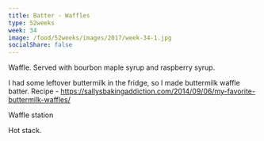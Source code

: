 ```yaml
---
title: Batter - Waffles
type: 52weeks
week: 34
image: /food/52weeks/images/2017/week-34-1.jpg
socialShare: false
---
```

Waffle. Served with bourbon maple syrup and raspberry syrup.

I had some leftover buttermilk in the fridge, so I made buttermilk waffle batter. Recipe - https://sallysbakingaddiction.com/2014/09/06/my-favorite-buttermilk-waffles/

Waffle station

Hot stack.
